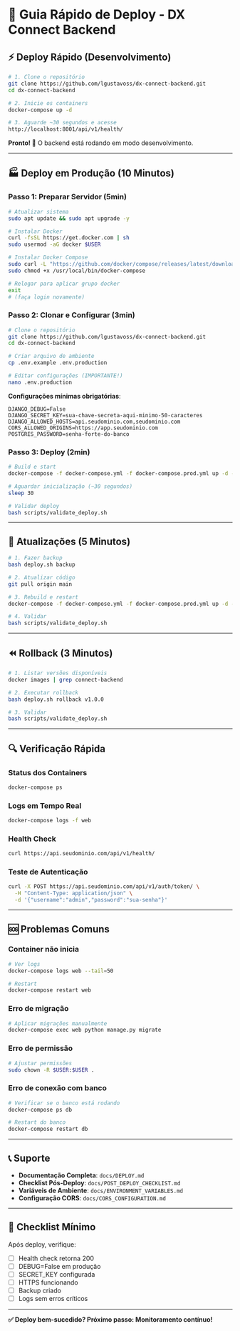 # 🚀 Guia Rápido de Deploy - DX Connect Backend

## ⚡ Deploy Rápido (Desenvolvimento)

```bash
# 1. Clone o repositório
git clone https://github.com/lgustavoss/dx-connect-backend.git
cd dx-connect-backend

# 2. Inicie os containers
docker-compose up -d

# 3. Aguarde ~30 segundos e acesse
http://localhost:8001/api/v1/health/
```

**Pronto! 🎉** O backend está rodando em modo desenvolvimento.

---

## 🏭 Deploy em Produção (10 Minutos)

### Passo 1: Preparar Servidor (5min)

```bash
# Atualizar sistema
sudo apt update && sudo apt upgrade -y

# Instalar Docker
curl -fsSL https://get.docker.com | sh
sudo usermod -aG docker $USER

# Instalar Docker Compose
sudo curl -L "https://github.com/docker/compose/releases/latest/download/docker-compose-$(uname -s)-$(uname -m)" -o /usr/local/bin/docker-compose
sudo chmod +x /usr/local/bin/docker-compose

# Relogar para aplicar grupo docker
exit
# (faça login novamente)
```

### Passo 2: Clonar e Configurar (3min)

```bash
# Clone o repositório
git clone https://github.com/lgustavoss/dx-connect-backend.git
cd dx-connect-backend

# Criar arquivo de ambiente
cp .env.example .env.production

# Editar configurações (IMPORTANTE!)
nano .env.production
```

**Configurações mínimas obrigatórias**:
```env
DJANGO_DEBUG=False
DJANGO_SECRET_KEY=sua-chave-secreta-aqui-minimo-50-caracteres
DJANGO_ALLOWED_HOSTS=api.seudominio.com,seudominio.com
CORS_ALLOWED_ORIGINS=https://app.seudominio.com
POSTGRES_PASSWORD=senha-forte-do-banco
```

### Passo 3: Deploy (2min)

```bash
# Build e start
docker-compose -f docker-compose.yml -f docker-compose.prod.yml up -d --build

# Aguardar inicialização (~30 segundos)
sleep 30

# Validar deploy
bash scripts/validate_deploy.sh
```

---

## 🔄 Atualizações (5 Minutos)

```bash
# 1. Fazer backup
bash deploy.sh backup

# 2. Atualizar código
git pull origin main

# 3. Rebuild e restart
docker-compose -f docker-compose.yml -f docker-compose.prod.yml up -d --build

# 4. Validar
bash scripts/validate_deploy.sh
```

---

## ⏪ Rollback (3 Minutos)

```bash
# 1. Listar versões disponíveis
docker images | grep connect-backend

# 2. Executar rollback
bash deploy.sh rollback v1.0.0

# 3. Validar
bash scripts/validate_deploy.sh
```

---

## 🔍 Verificação Rápida

### Status dos Containers
```bash
docker-compose ps
```

### Logs em Tempo Real
```bash
docker-compose logs -f web
```

### Health Check
```bash
curl https://api.seudominio.com/api/v1/health/
```

### Teste de Autenticação
```bash
curl -X POST https://api.seudominio.com/api/v1/auth/token/ \
  -H "Content-Type: application/json" \
  -d '{"username":"admin","password":"sua-senha"}'
```

---

## 🆘 Problemas Comuns

### Container não inicia
```bash
# Ver logs
docker-compose logs web --tail=50

# Restart
docker-compose restart web
```

### Erro de migração
```bash
# Aplicar migrações manualmente
docker-compose exec web python manage.py migrate
```

### Erro de permissão
```bash
# Ajustar permissões
sudo chown -R $USER:$USER .
```

### Erro de conexão com banco
```bash
# Verificar se o banco está rodando
docker-compose ps db

# Restart do banco
docker-compose restart db
```

---

## 📞 Suporte

- **Documentação Completa**: `docs/DEPLOY.md`
- **Checklist Pós-Deploy**: `docs/POST_DEPLOY_CHECKLIST.md`
- **Variáveis de Ambiente**: `docs/ENVIRONMENT_VARIABLES.md`
- **Configuração CORS**: `docs/CORS_CONFIGURATION.md`

---

## 🎯 Checklist Mínimo

Após deploy, verifique:

- [ ] Health check retorna 200
- [ ] DEBUG=False em produção
- [ ] SECRET_KEY configurada
- [ ] HTTPS funcionando
- [ ] Backup criado
- [ ] Logs sem erros críticos

---

**✅ Deploy bem-sucedido? Próximo passo: Monitoramento contínuo!**

